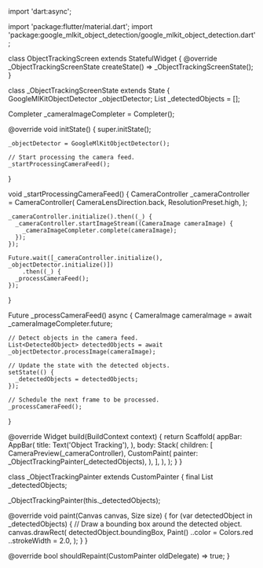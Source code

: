import 'dart:async';

import 'package:flutter/material.dart';
import 'package:google_mlkit_object_detection/google_mlkit_object_detection.dart';

class ObjectTrackingScreen extends StatefulWidget {
  @override
  _ObjectTrackingScreenState createState() => _ObjectTrackingScreenState();
}

class _ObjectTrackingScreenState extends State<ObjectTrackingScreen> {
  GoogleMlKitObjectDetector _objectDetector;
  List<DetectedObject> _detectedObjects = [];

  Completer<CameraImage> _cameraImageCompleter = Completer();

  @override
  void initState() {
    super.initState();

    _objectDetector = GoogleMlKitObjectDetector();

    // Start processing the camera feed.
    _startProcessingCameraFeed();
  }

  void _startProcessingCameraFeed() {
    CameraController _cameraController = CameraController(
      CameraLensDirection.back,
      ResolutionPreset.high,
    );

    _cameraController.initialize().then((_) {
      _cameraController.startImageStream((CameraImage cameraImage) {
        _cameraImageCompleter.complete(cameraImage);
      });
    });

    Future.wait([_cameraController.initialize(), _objectDetector.initialize()])
        .then((_) {
      _processCameraFeed();
    });
  }

  Future<void> _processCameraFeed() async {
    CameraImage cameraImage = await _cameraImageCompleter.future;

    // Detect objects in the camera feed.
    List<DetectedObject> detectedObjects = await _objectDetector.processImage(cameraImage);

    // Update the state with the detected objects.
    setState(() {
      _detectedObjects = detectedObjects;
    });

    // Schedule the next frame to be processed.
    _processCameraFeed();
  }

  @override
  Widget build(BuildContext context) {
    return Scaffold(
      appBar: AppBar(
        title: Text('Object Tracking'),
      ),
      body: Stack(
        children: [
          CameraPreview(_cameraController),
          CustomPaint(
            painter: _ObjectTrackingPainter(_detectedObjects),
          ),
        ],
      ),
    );
  }
}

class _ObjectTrackingPainter extends CustomPainter {
  final List<DetectedObject> _detectedObjects;

  _ObjectTrackingPainter(this._detectedObjects);

  @override
  void paint(Canvas canvas, Size size) {
    for (var detectedObject in _detectedObjects) {
      // Draw a bounding box around the detected object.
      canvas.drawRect(
        detectedObject.boundingBox,
        Paint()
          ..color = Colors.red
          ..strokeWidth = 2.0,
      );
    }
  }

  @override
  bool shouldRepaint(CustomPainter oldDelegate) => true;
}
